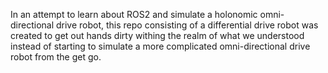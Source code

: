 In an attempt to learn about ROS2 and simulate a holonomic omni-directional drive robot, this repo consisting of a differential drive robot was created to get out hands dirty withing the realm of what we understood instead of starting to simulate a more complicated omni-directional drive robot from the get go.
